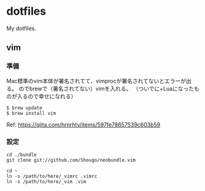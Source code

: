 # dotfiles

My dotfiles.


## vim

### 準備

Mac標準のvim本体が署名されてて、vimprocが署名されてないとエラーが出る。
のでbrewで（署名されてない）vimを入れる。
（ついでに+Luaになったものが入るので幸せになれる）

```
$ brew update
$ brew install vim
```

Ref: https://qiita.com/hrnrhty/items/597fe78657539c603b59

### 設定

```
cd ./bundle
git clone git://github.com/Shougo/neobundle.vim

cd ~
ln -s /path/to/here/_vimrc .vimrc
ln -s /path/to/here/_vim .vim
```

